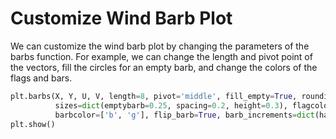 # Customize Wind Barb Plot

We can customize the wind barb plot by changing the parameters of the barbs function. For example, we can change the length and pivot point of the vectors, fill the circles for an empty barb, and change the colors of the flags and bars.

```python
plt.barbs(X, Y, U, V, length=8, pivot='middle', fill_empty=True, rounding=False,
          sizes=dict(emptybarb=0.25, spacing=0.2, height=0.3), flagcolor='r',
          barbcolor=['b', 'g'], flip_barb=True, barb_increments=dict(half=10, full=20, flag=100))
plt.show()
```
